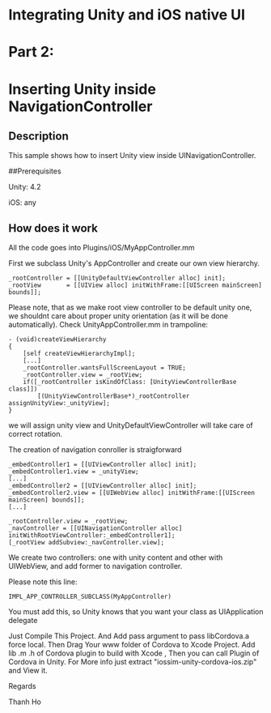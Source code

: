 # Integrating Unity and iOS native UI
# Part 2:
# Inserting Unity inside NavigationController


## Description

This sample shows how to insert Unity view inside UINavigationController.


##Prerequisites

Unity: 4.2

iOS: any


## How does it work

All the code goes into Plugins/iOS/MyAppController.mm

First we subclass Unity's AppController and create our own view hierarchy.

	_rootController	= [[UnityDefaultViewController alloc] init];
	_rootView		= [[UIView alloc] initWithFrame:[[UIScreen mainScreen] bounds]];

Please note, that as we make root view controller to be default unity one, we shouldnt care about proper unity orientation (as it will be done automatically).
Check UnityAppController.mm in trampoline:

	- (void)createViewHierarchy
	{
		[self createViewHierarchyImpl];
		[...]
		_rootController.wantsFullScreenLayout = TRUE;
		_rootController.view = _rootView;
		if([_rootController isKindOfClass: [UnityViewControllerBase class]])
			[(UnityViewControllerBase*)_rootController assignUnityView:_unityView];
	}

we will assign unity view and UnityDefaultViewController will take care of correct rotation.

The creation of navigation conroller is straigforward

	_embedController1 = [[UIViewController alloc] init];
	_embedController1.view = _unityView;
	[...]
	_embedController2 = [[UIViewController alloc] init];
	_embedController2.view = [[UIWebView alloc] initWithFrame:[[UIScreen mainScreen] bounds]];
	[...]

	_rootController.view = _rootView;
	_navController = [[UINavigationController alloc] initWithRootViewController:_embedController1];
	[_rootView addSubview:_navController.view];

We create two controllers: one with unity content and other with UIWebView, and add former to navigation controller.

Please note this line:

	IMPL_APP_CONTROLLER_SUBCLASS(MyAppController)

You must add this, so Unity knows that you want your class as UIApplication delegate

Just Compile This Project.
And Add pass argument to pass libCordova.a force local.
Then Drag Your www folder of Cordova to Xcode Project.
Add lib .m .h of Cordova plugin to build with Xcode , Then you can call Plugin of Cordova in Unity.
For More info just extract "iossim-unity-cordova-ios.zip" and View it.

Regards

Thanh Ho

